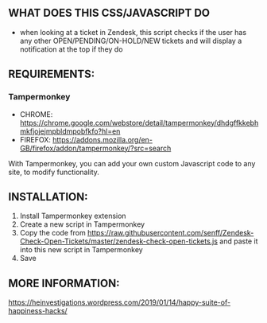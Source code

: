 ## WHAT DOES THIS CSS/JAVASCRIPT DO

- when looking at a ticket in Zendesk, this script checks if the user has any other OPEN/PENDING/ON-HOLD/NEW tickets and will display a notification at the top if they do


## REQUIREMENTS:

### Tampermonkey
- CHROME: https://chrome.google.com/webstore/detail/tampermonkey/dhdgffkkebhmkfjojejmpbldmpobfkfo?hl=en
- FIREFOX: https://addons.mozilla.org/en-GB/firefox/addon/tampermonkey/?src=search

With Tampermonkey, you can add your own custom Javascript code to any site, to modify functionality.


## INSTALLATION:

1. Install Tampermonkey extension
2. Create a new script in Tampermonkey
3. Copy the code from https://raw.githubusercontent.com/senff/Zendesk-Check-Open-Tickets/master/zendesk-check-open-tickets.js and paste it into this new script in Tampermonkey
4. Save

## MORE INFORMATION:
https://heinvestigations.wordpress.com/2019/01/14/happy-suite-of-happiness-hacks/
